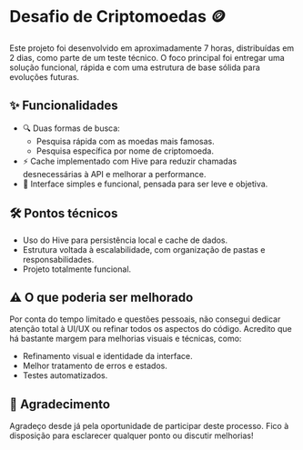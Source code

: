 # Desafio de Criptomoedas 🪙

Este projeto foi desenvolvido em aproximadamente 7 horas, distribuídas em 2 dias, como parte de um teste técnico. O foco principal foi entregar uma solução funcional, rápida e com uma estrutura de base sólida para evoluções futuras.

## ✨ Funcionalidades
- 🔍 Duas formas de busca:
  - Pesquisa rápida com as moedas mais famosas.
  - Pesquisa específica por nome de criptomoeda.
- ⚡️ Cache implementado com Hive para reduzir chamadas desnecessárias à API e melhorar a performance.
- 📱 Interface simples e funcional, pensada para ser leve e objetiva.

## 🛠️ Pontos técnicos
- Uso do Hive para persistência local e cache de dados.
- Estrutura voltada à escalabilidade, com organização de pastas e responsabilidades.
- Projeto totalmente funcional.

## ⚠️ O que poderia ser melhorado
Por conta do tempo limitado e questões pessoais, não consegui dedicar atenção total à UI/UX ou refinar todos os aspectos do código. Acredito que há bastante margem para melhorias visuais e técnicas, como:
- Refinamento visual e identidade da interface.
- Melhor tratamento de erros e estados.
- Testes automatizados.

## 🤝 Agradecimento
Agradeço desde já pela oportunidade de participar deste processo. Fico à disposição para esclarecer qualquer ponto ou discutir melhorias!

